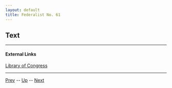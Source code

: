 ```yaml
---
layout: default
title: Federalist No. 61
---
```


## Text

---
#### External Links
[Library of Congress]()

---

[Prev](60.md) -- [Up](README.md) -- [Next](62.md)

